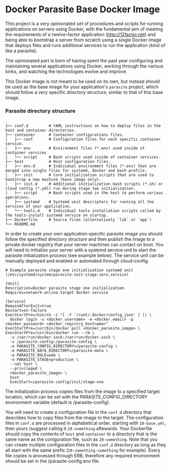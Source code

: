 # Docker Parasite Base Docker Image

This project is a very opinionated set of procedures and scripts for running applications on servers using Docker, with the fundamental aim of meeting the requirements of a twelve-factor application (http://12factor.net) and being able to bootstrap a server from scratch using a single Docker image that deploys files and runs additional services to run the application (kind of like a parasite).

The opinionated part is born of having spent the past year configuring and maintaining several applications using Docker, working through the various kinks, and watching the technologies evolve and improve.

This Docker image is not meant to be used on its own, but instead should be used as the base image for your application's `parasite` project, which should follow a very specific directory structure, similar to that of this base image.

### Parasite directory structure

    .
    ├── conf.d         # YAML instructions on how to deploy files in the host and container directories.
    ├── container      # Container configurations files.
    │   ├── conf       # Configuration files for each specific container service.
    │   ├── env        # Environment files (*.env) used inside of container services
    │   └── script     # Bash scripts used inside of container services.
    ├── host           # Host configuration files.
    │   ├── env.d      # Individual environment files (*.env) that are merged into single files for systemd, docker and bash profile.
    │   ├── init       # Core initialization scripts that are used to bootstrap a new machine (base image only).
    │   ├── init.d     # Additional initialization bash scripts (*.sh) or cloud config (*.yml) run during stage two initialization.
    │   ├── script     # Bash scripts used in the host to perform various operations.
    │   ├── systemd    # Systemd unit descriptors for running all the services of your application.
    │   └── tools.d    # Individual tools installation scripts called by the tools-install systemd service on startup.
    ├── Dockerfile     # Source files (alternatively `lib` or `app`)
    └── README.md

In order to create your own application-specific parasite image you should follow the specified directory structure and then publish the image to a private docker registry that your server machines can contact on boot.  You will need to initialize your server with a systemd service unit to start the parasite initialization process (see example
below).  The service unit can be manually deployed and enabled or automated through cloud-config.

```
# Example parasite stage one initialization systemd unit (/etc/systemd/system/parasite-init-stage-zero.service)

[Unit]
Description=Docker parasite stage one initialization
Requires=network-online.target docker.service

[Service]
RemainAfterExit=true
Restart=on-failure
ExecStartPre=/bin/sh -c "[ -f '/root/.docker/config.json' ] || \
  docker login -u <docker_username> -e <docker_email> -p <docker_password> <docker_registry_hostname>"
ExecStartPre=/usr/bin/docker pull <docker_parasite_image> \
ExecStartPre=/usr/bin/docker run --rm \
  -v /var/run/docker.sock:/var/run/docker.sock \
  -v /parasite-config:/parasite-config \
  -e PARASITE_CONFIG_DIRECTORY=/parasite-config \
  -e PARASITE_DATA_DIRECTORY=/parasite-data \
  -e PARASITE_ROLE=web \
  -e PARASITE_STAGE=production \
  --net host \
  --privileged \
  <docker_parasite_image> \
  host
  ExecStart=/parasite-config/init/stage-one
```

The initialization process copies files from the image to a specified target location, which can be set with the PARASITE_CONFIG_DIRECTORY environment variable (default is /parasite-config).

You will need to create a configuration file in the `conf.d` directory that describes how to copy files from the image to the target.  The configuration files in `conf.d` are processed in alphabetical order, starting with `10-base.yml`, then yours (suggest calling it `20-something` aftewards.  Your Dockerfile should copy the contents of `host` and `container` to a directory that is the same name as the coniguration file, such as `20-something`.  Note that you can create multiple configuration files in the `conf.d` directory as long as they all start with the same prefix (`20-something-something` for example).  Every file copies is processed through ERB, therefore any required environment should be set in the /parasite-config.env file.
